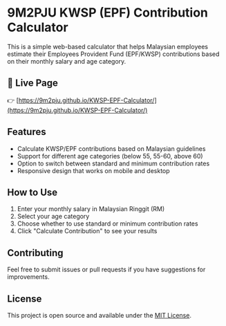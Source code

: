 

# 9M2PJU KWSP (EPF) Contribution Calculator

This is a simple web-based calculator that helps Malaysian employees estimate their Employees Provident Fund (EPF/KWSP) contributions based on their monthly salary and age category.

## 🔗 Live Page

👉 [https://9m2pju.github.io/KWSP-EPF-Calculator/](https://9m2pju.github.io/KWSP-EPF-Calculator/)

## Features

- Calculate KWSP/EPF contributions based on Malaysian guidelines
- Support for different age categories (below 55, 55-60, above 60)
- Option to switch between standard and minimum contribution rates
- Responsive design that works on mobile and desktop

## How to Use

1. Enter your monthly salary in Malaysian Ringgit (RM)
2. Select your age category
3. Choose whether to use standard or minimum contribution rates
4. Click "Calculate Contribution" to see your results

## Contributing

Feel free to submit issues or pull requests if you have suggestions for improvements.

## License

This project is open source and available under the [MIT License](LICENSE).
